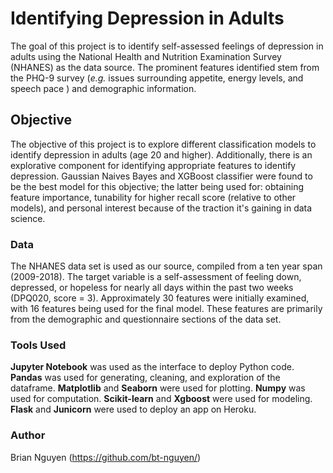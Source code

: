 # Identifying Depression in Adults

The goal of this project is to identify self-assessed feelings of depression in adults using the National Health and Nutrition Examination Survey (NHANES) as the data source. The prominent features identified stem from the PHQ-9 survey (*e.g.* issues surrounding appetite, energy levels, and speech pace ) and demographic information.



## Objective

The objective of this project is to explore different classification models to identify depression in adults (age 20 and higher). Additionally, there is an explorative component for identifying appropriate features to identify depression. Gaussian Naives Bayes and XGBoost classifier were found to be the best model for this objective; the latter being used for: obtaining feature importance, tunability for higher recall score (relative to other models), and personal interest because of the traction it's gaining in data science.

### Data

The NHANES data set is used as our source, compiled from a ten year span (2009-2018). The target variable  is a self-assessment of feeling down, depressed, or hopeless for nearly all days within the past two weeks (DPQ020, score = 3). Approximately 30 features were initially examined, with 16 features being used for the final model. These features are primarily from the demographic and questionnaire sections of the data set.

### Tools Used

**Jupyter Notebook** was used as the interface to deploy Python code. **Pandas** was used for generating, cleaning, and exploration of the dataframe. **Matplotlib** and **Seaborn** were used for plotting. **Numpy** was used for computation. **Scikit-learn** and **Xgboost** were used for modeling. **Flask** and **Junicorn** were used to deploy an app on Heroku.

### Author

Brian Nguyen (https://github.com/bt-nguyen/)